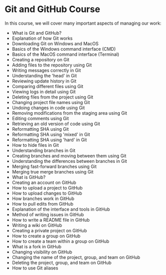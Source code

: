 # Git and GitHub Course

In this course, we will cover many important aspects of managing our work:

- What is Git and GitHub?
- Explanation of how Git works
- Downloading Git on Windows and MacOS
- Basics of the Windows command interface (CMD)
- Basics of the MacOS command interface (Terminal)
- Creating a repository on Git
- Adding files to the repository using Git
- Writing messages correctly in Git
- Understanding the 'head' in Git
- Reviewing update history in Git
- Comparing different files using Git
- Viewing logs in detail using Git
- Deleting files from the project using Git
- Changing project file names using Git
- Undoing changes in code using Git
- Removing modifications from the staging area using Git
- Editing comments using Git
- Retrieving an old version of code using Git
- Reformatting SHA using Git
- Reformatting SHA using 'mixed' in Git
- Reformatting SHA using 'hard' in Git
- How to hide files in Git
- Understanding branches in Git
- Creating branches and moving between them using Git
- Understanding the differences between branches in Git
- Merging fast-forward branches using Git
- Merging true merge branches using Git
- What is GitHub?
- Creating an account on GitHub
- How to upload a project to GitHub
- How to upload changes to GitHub
- How branches work in GitHub
- How to pull edits from GitHub
- Explanation of the interface and tools in GitHub
- Method of writing issues in GitHub
- How to write a README file in GitHub
- Writing a wiki on GitHub
- Creating a private project on GitHub
- How to create a group on GitHub
- How to create a team within a group on GitHub
- What is a fork in GitHub
- Changing visibility on GitHub
- Changing the name of the project, group, and team on GitHub
- Deleting the project, group, and team on GitHub
- How to use Git aliases
